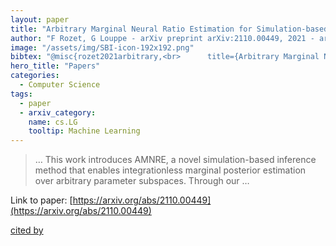 ```yaml
---
layout: paper
title: "Arbitrary Marginal Neural Ratio Estimation for Simulation-based Inference"
author: "F Rozet, G Louppe - arXiv preprint arXiv:2110.00449, 2021 - arxiv.org"
image: "/assets/img/SBI-icon-192x192.png"
bibtex: "@misc{rozet2021arbitrary,<br>      title={Arbitrary Marginal Neural Ratio Estimation for Simulation-based Inference}, <br>      author={François Rozet and Gilles Louppe},<br>      year={2021},<br>      eprint={2110.00449},<br>      archivePrefix={arXiv},<br>      primaryClass={cs.LG}<br>}"
hero_title: "Papers"
categories:
  - Computer Science
tags:
  - paper
  - arxiv_category:
    name: cs.LG
    tooltip: Machine Learning
---
```

>… This work introduces AMNRE, a novel simulation-based inference method that enables integrationless marginal posterior estimation over arbitrary parameter subspaces. Through our …

Link to paper: [https://arxiv.org/abs/2110.00449](https://arxiv.org/abs/2110.00449)

[cited by](https://scholar.google.com/scholar?cites=11785075797777485108&as_sdt=2005&sciodt=0,5&hl=en&num=20)
